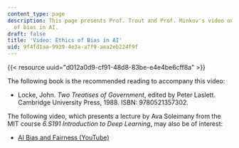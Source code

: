 ```yaml
---
content_type: page
description: This page presents Prof. Trout and Prof. Minkov's video on the problem
  of bias in AI.
draft: false
title: 'Video: Ethics of Bias in AI'
uid: 9f4fd1aa-9939-4e3a-a7f9-aea2eb224f9f
---
```

{{< resource uuid="d012a0d9-cf91-48d8-83be-e4e4be6cff8a" >}}

The following book is the recommended reading to accompany this video:

- Locke, John. *Two Treatises of Government*, edited by Peter Laslett. Cambridge University Press, 1988. ISBN: 9780521357302.

The following video, which presents a lecture by Ava Soleimany from the MIT course *6.S191 Introduction to Deep Learning*, may also be of interest: 

- [AI Bias and Fairness (YouTube)](https://www.youtube.com/watch?v=wmyVODy_WD8&list=PLtBw6njQRU-rwp5__7C0oIVt26ZgjG9NI&index=18)
